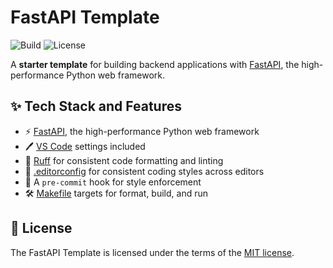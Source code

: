 # FastAPI Template

![Build](https://img.shields.io/github/actions/workflow/status/zbhavyai/fastapi-template/build.yml?label=Build)
![License](https://img.shields.io/github/license/zbhavyai/fastapi-template?label=License)

A **starter template** for building backend applications with [FastAPI](https://fastapi.tiangolo.com/), the high-performance Python web framework.

## :sparkles: Tech Stack and Features

-  :zap: [FastAPI](http://fastapi.tiangolo.com/), the high-performance Python web framework
-  :pen: [VS Code](https://code.visualstudio.com/) settings included
-  :art: [Ruff](https://docs.astral.sh/ruff/) for consistent code formatting and linting
-  :page_facing_up: [.editorconfig](https://editorconfig.org/) for consistent coding styles across editors
-  :broom: A `pre-commit` hook for style enforcement
-  :hammer_and_wrench: [Makefile](https://www.gnu.org/software/make/) targets for format, build, and run

## :page_facing_up: License

The FastAPI Template is licensed under the terms of the [MIT license](LICENSE).
